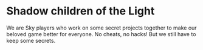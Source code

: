 # Shadow children of the Light

We are Sky players who work on some secret projects together to make our beloved game better for everyone. No cheats, no hacks! But we still have to keep some secrets.
